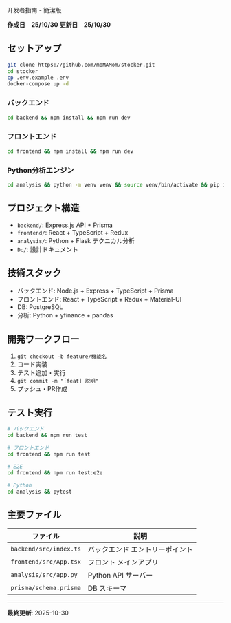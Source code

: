 开发者指南 - 簡潔版

**作成日　25/10/30**
**更新日　25/10/30**

## セットアップ

```bash
git clone https://github.com/moMAMom/stocker.git
cd stocker
cp .env.example .env
docker-compose up -d
```

### バックエンド

```bash
cd backend && npm install && npm run dev
```

### フロントエンド

```bash
cd frontend && npm install && npm run dev
```

### Python分析エンジン

```bash
cd analysis && python -m venv venv && source venv/bin/activate && pip install -r requirements.txt && python src/app.py
```

## プロジェクト構造

- `backend/`: Express.js API + Prisma
- `frontend/`: React + TypeScript + Redux
- `analysis/`: Python + Flask テクニカル分析
- `Do/`: 設計ドキュメント

## 技術スタック

- バックエンド: Node.js + Express + TypeScript + Prisma
- フロントエンド: React + TypeScript + Redux + Material-UI
- DB: PostgreSQL
- 分析: Python + yfinance + pandas

## 開発ワークフロー

1. `git checkout -b feature/機能名`
2. コード実装
3. テスト追加・実行
4. `git commit -m "[feat] 説明"`
5. プッシュ・PR作成

## テスト実行

```bash
# バックエンド
cd backend && npm run test

# フロントエンド
cd frontend && npm run test

# E2E
cd frontend && npm run test:e2e

# Python
cd analysis && pytest
```

## 主要ファイル

| ファイル | 説明 |
|---------|------|
| `backend/src/index.ts` | バックエンド エントリーポイント |
| `frontend/src/App.tsx` | フロント メインアプリ |
| `analysis/src/app.py` | Python API サーバー |
| `prisma/schema.prisma` | DB スキーマ |

---

**最終更新**: 2025-10-30
